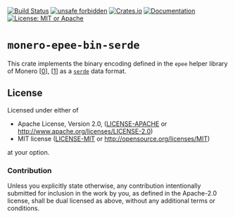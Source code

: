 [![Build Status](https://img.shields.io/github/workflow/status/comit-network/monero-epee-bin-serde/CI/main)](https://github.com/comit-network/monero-epee-bin-serde/actions/workflows/ci.yml)
[![unsafe forbidden](https://img.shields.io/badge/unsafe-forbidden-success.svg)](https://github.com/rust-secure-code/safety-dance/)
[![Crates.io](https://img.shields.io/crates/v/monero-epee-bin-serde.svg)](https://crates.io/crates/monero-epee-bin-serde)
[![Documentation](https://docs.rs/monero-epee-bin-serde/badge.svg)](https://docs.rs/monero-epee-bin-serde)
[![License: MIT or Apache](https://img.shields.io/badge/License-MIT%20or%20Apache%202.0-yellow.svg)](./COPYRIGHT)

# `monero-epee-bin-serde`

This crate implements the binary encoding defined in the `epee` helper library of Monero [[0]], [[1]] as a [`serde`](https://docs.rs/serde) data format.

[0]: https://github.com/monero-project/monero/blob/0a1ddc2eff854f3e932203a95b65a9f1efd60eef/contrib/epee/include/storages/portable_storage_from_bin.h
[1]: https://github.com/monero-project/monero/blob/0a1ddc2eff854f3e932203a95b65a9f1efd60eef/contrib/epee/include/storages/portable_storage_to_bin.h

## License

Licensed under either of

 * Apache License, Version 2.0, ([LICENSE-APACHE](LICENSE-APACHE) or
   http://www.apache.org/licenses/LICENSE-2.0)
 * MIT license ([LICENSE-MIT](LICENSE-MIT) or http://opensource.org/licenses/MIT)

at your option.

### Contribution

Unless you explicitly state otherwise, any contribution intentionally
submitted for inclusion in the work by you, as defined in the Apache-2.0
license, shall be dual licensed as above, without any additional terms or
conditions.
